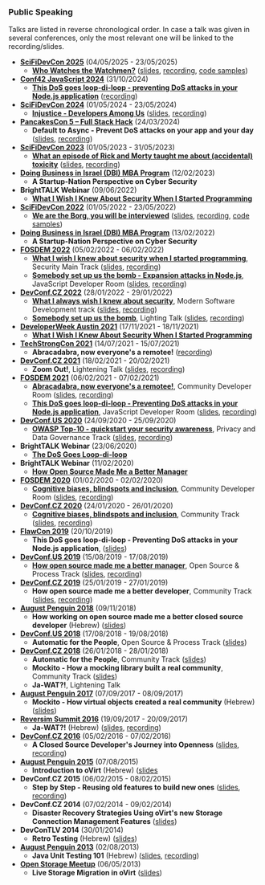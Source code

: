 ### Public Speaking

Talks are listed in reverse chronological order. In case a talk was given in several conferences, only the most relevant one will be linked to the recording/slides.

- **[SciFiDevCon 2025](https://www.scifidevcon.com/courses/2025-scifidevcon)** (04/05/2025 - 23/05/2025)
  - **[Who Watches the Watchmen?](https://www.scifidevcon.com/courses/2025-scifidevcon/contents/680efa43ae4f5)** ([slides](https://www.slideshare.net/slideshow/who-watches-the-watchmen-scifidevcon-2025/278623532), [recording](https://www.youtube.com/watch?v=giDAQmnsV4I), [code samples](https://github.com/mureinik/wwtw))
- **[Conf42 JavaScript 2024](https://www.conf42.com/js2024)** (31/10/2024)
  - **[This DoS goes loop-di-loop - preventing DoS attacks in your Node.js application](https://www.conf42.com/JavaScript_2024_Allon_Mureinik_4_dosattacks_nodejs_prevention)** ([recording](https://www.youtube.com/watch?v=ICwdGUjpV-o))
- **[SciFiDevCon 2024](https://www.scifidevcon.com/courses/2024-scifidevcon-may-the-fourth-be-with-you-this-is-the-may)** (01/05/2024 - 23/05/2024)
  - **[Injustice - Developers Among Us](https://www.scifidevcon.com/courses/2024-scifidevcon-may-the-fourth-be-with-you-this-is-the-may/contents/662b13ce142bd)** ([slides](https://www.slideshare.net/slideshow/injustice-developers-among-us-scifidevcon-2024/267568160), [recording](https://youtu.be/Z_Csxyc2xk0))
- **[PancakesCon 5 – Full Stack Hack](https://pancakescon.com/2024-conference-information/)** (24/03/2024)
  - **Default to Async - Prevent DoS attacks on your app and your day** ([slides](https://www.slideshare.net/slideshow/default-to-async-prevent-dos-attacks-on-your-app-and-your-day/266945946), [recording](https://www.youtube.com/watch?v=2RnoODw3ilc))
- **[SciFiDevCon 2023](https://www.scifidevcon.com/courses/2023-may-the-fourth-event)** (01/05/2023 - 31/05/2023)
  - **[What an episode of Rick and Morty taught me about (accidental) toxicity](https://www.scifidevcon.com/courses/2023-may-the-fourth-event/contents/6445c71664185)** ([slides](https://www.slideshare.net/AllonMureinik/what-an-episode-of-rick-and-morty-taught-me-about-accidental-toxicity), [recording](https://youtu.be/yp_sspeVrS4))
- **[Doing Business in Israel (DBI) MBA Program](https://en-coller.tau.ac.il/the-programs/dbi)** (12/02/2023)
    - **A Startup-Nation Perspective on Cyber Security**
- **BrightTALK Webinar** (09/06/2022)
    - **[What I Wish I Knew About Security When I Started Programming](https://www.brighttalk.com/webcast/13983/541479)**
- **[SciFiDevCon 2022](https://www.scifidevcon.com/courses/scifidevcon-presents-31-days-of-may-the-fourth-be-with-you-2022)** (01/05/2022 - 23/05/2022)
    - **[We are the Borg, you will be interviewed](https://www.scifidevcon.com/courses/scifidevcon-presents-31-days-of-may-the-fourth-be-with-you-2022/contents/63dd5e802a2dc)** ([slides](https://www.slideshare.net/AllonMureinik/we-are-the-borg-you-will-be-interviewed/), [recording](https://youtu.be/kiSVdnKy7fM), [code samples](https://github.com/mureinik/we-are-the-borg))
- **[Doing Business in Israel (DBI) MBA Program](https://en-coller.tau.ac.il/the-programs/dbi)** (13/02/2022)
    - **A Startup-Nation Perspective on Cyber Security**
- **[FOSDEM 2022](https://fosdem.org/2022/)** (05/02/2022 - 06/02/2022)
    - **[What I wish I knew about security when I started programming](https://fosdem.org/2022/schedule/event/security_wishes/)**, Security Main Track ([slides](https://fosdem.org/2022/schedule/event/security_wishes/attachments/slides/4888/export/events/attachments/security_wishes/slides/4888/What_I_wish_I_knew_about_security.pdf), [recording](https://video.fosdem.org/2022/M.security/security_wishes.webm))
    - **[Somebody set up us the bomb - Expansion attacks in Node.js](https://fosdem.org/2022/schedule/event/somebody_set_up_us_the_bomb/)**, JavaScript Developer Room ([slides](https://fosdem.org/2022/schedule/event/somebody_set_up_us_the_bomb/attachments/slides/4868/export/events/attachments/somebody_set_up_us_the_bomb/slides/4868/Somebody_set_up_us_the_bomb_Allon_Mureinik_FOSDEM_2022.pdf), [recording](https://video.fosdem.org/2022/D.javascript/somebody_set_up_us_the_bomb.webm))
- **[DevConf.CZ 2022](https://devconfcz2022.sched.com/)** (28/01/2022 - 29/01/2022)
    - **[What I always wish I knew about security](https://devconfcz2022.sched.com/event/siEy/what-i-always-wish-i-knew-about-security)**, Modern Software Development track ([slides](https://static.sched.com/hosted_files/devconfcz2022/2d/What%20I%20wish%20I%20knew%20about%20security.pdf), [recording](https://www.youtube.com/watch?v=peZmUf8RUw0))
    - **[Somebody set up us the bomb](https://devconfcz2022.sched.com/event/vvvF/lightning-talks)**, Lighting Talk ([slides](https://static.sched.com/hosted_files/devconfcz2022/14/Somebody%20set%20up%20us%20the%20bomb%20-%20Allon%20Mureinik%20DevConfCZ%202022.pdf), [recording](https://youtu.be/WJkwJBrhTfk))
- **[DeveloperWeek Austin 2021](https://hopin.com/events/developerweek-austin-2021)** (17/11/2021 - 18/11/2021)
    - **[What I Wish I Knew About Security When I Started Programming](https://emamo.com/event/developerweek-austin-2021/s/what-i-wish-i-knew-about-security-when-i-started-programming-oz9rBW)**
- **[TechStrongCon 2021](https://www.mediaopsevents.com/techstrongcon)** (14/07/2021 - 15/07/2021)
    - **Abracadabra, now everyone's a remotee!** ([recording](https://vimeo.com/digitalanarchist/download/571734205/18152352d3))
- **[DevConf.CZ 2021](https://devconfcz2021.sched.com/)** (18/02/2021 - 20/02/2021)
    - **Zoom Out!**, Lightening Talk ([slides](https://www.slideshare.net/AllonMureinik/zoom-out-246027668/AllonMureinik/zoom-out-246027668), [recording](https://www.youtube.com/watch?v=peZmUf8RUw0))
- **[FOSDEM 2021](https://fosdem.org/2021/)** (06/02/2021 - 07/02/2021)
    - **[Abracadabra, now everyone's a remotee!](https://fosdem.org/2021/schedule/event/community_devroom_abracadabra_everyones_remote/)**, Community Developer Room ([slides](https://fosdem.org/2021/schedule/event/community_devroom_abracadabra_everyones_remote/attachments/slides/4546/export/events/attachments/community_devroom_abracadabra_everyones_remote/slides/4546/Abracadbra.pdf), [recording](https://video.fosdem.org/2021/D.community/community_devroom_abracadabra_everyones_remote.webm))
    - **[This DoS goes loop-di-loop - Preventing DoS attacks in your Node.js application](https://fosdem.org/2021/schedule/event/dos/)**, JavaScript Developer Room ([slides](https://fosdem.org/2021/schedule/event/dos/attachments/audio/4548/export/events/attachments/dos/audio/4548/This_dos_goes_loop_di_loop_slides.pdf), [recording](https://video.fosdem.org/2021/D.javascript/dos.webm))
- **[DevConf.US 2020](https://devconfus2020.sched.com/)** (24/09/2020 - 25/09/2020)
    - **[OWASP Top-10 - quickstart your security awareness](https://devconfus2020.sched.com/event/dyLC/owasp-top-10-quickstart-your-security-awareness)**, Privacy and Data Governance Track ([slides](https://www.slideshare.net/AllonMureinik/devconfus-2020-owasp-top-10-allon-mureinik), [recording](https://www.youtube.com/watch?v=6Z5hlgZQQt0))
- **BrightTALK Webinar** (23/06/2020)
    - **[The DoS Goes Loop-di-loop](https://www.brighttalk.com/webcast/13983/400475)**
- **BrightTALK Webinar** (11/02/2020)
    - **[How Open Source Made Me a Better Manager](https://www.brighttalk.com/webcast/13983/376375)**
- **[FOSDEM 2020](https://fosdem.org/2020/)** (01/02/2020 - 02/02/2020)
    - **[Cognitive biases, blindspots and inclusion](https://archive.fosdem.org/2020/schedule/event/cognitivebias/)**, Community Developer Room ([slides](https://archive.fosdem.org/2020/schedule/event/cognitivebias/attachments/slides/3693/export/events/attachments/cognitivebias/slides/3693/cognitive_bias_fosdem2020.pdf), [recording](https://video.fosdem.org/2020/UB5.230/cognitivebias.mp4]))
- **[DevConf.CZ 2020](https://devconfcz2020a.sched.com/)** (24/01/2020 - 26/01/2020)
    - **[Cognitive biases, blindspots and inclusion](https://devconfcz2020a.sched.com/event/YOoH/cognitive-biases-blindspots-and-inclusion)**, Community Track ([slides](https://static.sched.com/hosted_files/devconfcz2020a/da/Cognitive%20biases%2C%20blind%20spots%20and%20inclusion.pdf), [recording](https://www.youtube.com/watch?v=HB6pLEJTJaA))
- **[FlawCon 2019](https://2019.flawcon.xyz/)** (20/10/2019)
    - **This DoS goes loop-di-loop - Preventing DoS attacks in your Node.js application**, ([slides](https://www.slideshare.net/AllonMureinik/this-dos-goes-loopdiloop))
- **[DevConf.US 2019](https://devconfus2019.sched.com/)** (15/08/2019 - 17/08/2019)
    - **[How open source made me a better manager](https://devconfus2019.sched.com/event/RFDl/how-open-source-made-me-a-better-manager)**, Open Source & Process Track ([slides](https://static.sched.com/hosted_files/devconfus2019/8f/How%20open%20source%20made%20me%20a%20better%20manager.pdf), [recording](https://www.youtube.com/watch?v=6IYKnLIRttU))
- **[DevConf.CZ 2019](https://devconfcz2019.sched.com)** (25/01/2019 - 27/01/2019)
    - **How open source made me a better developer**, Community Track ([slides](https://www.slideshare.net/AllonMureinik/how-working-on-open-source-made-me-a-better-closed-source-developer), [recording](https://www.youtube.com/watch?v=W9afb-1QQxc))
- **[August Penguin 2018](http://ap.hamakor.org.il/2018/en/index.html)** (09/11/2018)
    - **How working on open source made me a better closed source developer** (Hebrew) ([slides](https://www.slideshare.net/AllonMureinik/how-working-on-open-source-made-me-a-better-closed-source-developer))
- **[DevConf.US 2018](https://devconfus2018.sched.com/)** (17/08/2018 - 19/08/2018)
    - **Automatic for the People**, Open Source & Process Track ([slides](https://www.slideshare.net/AllonMureinik/automatic-for-the-people-110570873))
- **[DevConf.CZ 2018](https://devconfcz2018.sched.com)** (26/01/2018 - 28/01/2018)
    - **Automatic for the People**, Community Track ([slides](https://www.slideshare.net/AllonMureinik/automatic-for-the-people))
    - **Mockito - How a mocking library built a real community**, Community Track ([slides](https://www.slideshare.net/AllonMureinik/mockito-how-a-mocking-library-built-a-real-community))
    - **Ja-WAT?!**, Lightening Talk
- **[August Penguin 2017](http://ap.hamakor.org.il/2017/en.)** (07/09/2017 - 08/09/2017)
    - **Mockito - How virtual objects created a real community** (Hebrew) ([slides](http://www.slideshare.net/AllonMureinik/mockito-how-a-mocking-library-built-a-real-community-august-penguin-2017))    
- **[Reversim Summit 2016](https://summit2016.reversim.com/)** (19/09/2017 - 20/09/2017)
    - **Ja-WAT?!** (Hebrew) ([slides](https://www.slideshare.net/AllonMureinik/reversim-summit-2016-jawat), [recording](https://www.youtube.com/watch?v=SU0o6F_f_WA))
- **[DevConf.CZ 2016](https://devconfcz2016.sched.com/)** (05/02/2016 - 07/02/2016)
    - **A Closed Source Developer's Journey into Openness** ([slides](https://www.slideshare.net/AllonMureinik/a-closed-source-developers-journey-into-openness), [recording](https://www.youtube.com/watch?v=L8LWYr3xLLg))    
- **[August Penguin 2015](http://ap.hamakor.org.il/2015/)** (07/08/2015)
    - **Introduction to oVirt** (Hebrew) ([slides](https://www.slideshare.net/AllonMureinik/introduction-to-ovirtaugustpenguin2015)
- **DevConf.CZ 2015** (06/02/2015 - 08/02/2015)
    - **Step by Step - Reusing old features to build new ones** ([slides](https://www.slideshare.net/AllonMureinik/step-bystep-ovirtlivemerge), [recording](https://www.youtube.com/watch?v=GJzWjc9Yu7E))
- **DevConf.CZ 2014** (07/02/2014 - 09/02/2014)
    - **Disaster Recovery Strategies Using oVirt's new Storage Connection Management Features** ([slides](https://www.slideshare.net/AllonMureinik/dev-conf-ovirt-dr))
- **DevConTLV 2014** (30/01/2014)
    - **Retro Testing** (Hebrew) ([slides](https://www.slideshare.net/AllonMureinik/dev-con-retro-testing))    
- **[August Penguin 2013](http://ap.hamakor.org.il/2013/)** (02/08/2013)
    - **Java Unit Testing 101** (Hebrew) ([slides](http://ap.hamakor.org.il/2013/slides/JU.svg), [recording](https://www.youtube.com/watch?v=XmFk_x66T5Q))
- **[Open Storage Meetup](https://www.meetup.com/open-source-israel/events/115553302)** (06/05/2013)
    - **Live Storage Migration in oVirt** ([slides](https://www.slideshare.net/slideshow/live-storage-migration-open-meetup/30717220))
